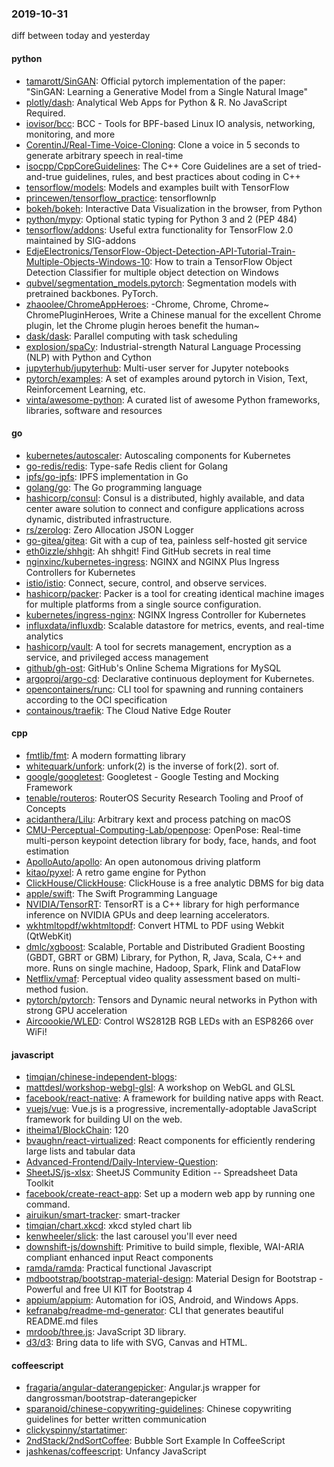 ### 2019-10-31
diff between today and yesterday

#### python
* [tamarott/SinGAN](https://github.com/tamarott/SinGAN): Official pytorch implementation of the paper: "SinGAN: Learning a Generative Model from a Single Natural Image"
* [plotly/dash](https://github.com/plotly/dash): Analytical Web Apps for Python & R. No JavaScript Required.
* [iovisor/bcc](https://github.com/iovisor/bcc): BCC - Tools for BPF-based Linux IO analysis, networking, monitoring, and more
* [CorentinJ/Real-Time-Voice-Cloning](https://github.com/CorentinJ/Real-Time-Voice-Cloning): Clone a voice in 5 seconds to generate arbitrary speech in real-time
* [isocpp/CppCoreGuidelines](https://github.com/isocpp/CppCoreGuidelines): The C++ Core Guidelines are a set of tried-and-true guidelines, rules, and best practices about coding in C++
* [tensorflow/models](https://github.com/tensorflow/models): Models and examples built with TensorFlow
* [princewen/tensorflow_practice](https://github.com/princewen/tensorflow_practice): tensorflownlp
* [bokeh/bokeh](https://github.com/bokeh/bokeh): Interactive Data Visualization in the browser, from Python
* [python/mypy](https://github.com/python/mypy): Optional static typing for Python 3 and 2 (PEP 484)
* [tensorflow/addons](https://github.com/tensorflow/addons): Useful extra functionality for TensorFlow 2.0 maintained by SIG-addons
* [EdjeElectronics/TensorFlow-Object-Detection-API-Tutorial-Train-Multiple-Objects-Windows-10](https://github.com/EdjeElectronics/TensorFlow-Object-Detection-API-Tutorial-Train-Multiple-Objects-Windows-10): How to train a TensorFlow Object Detection Classifier for multiple object detection on Windows
* [qubvel/segmentation_models.pytorch](https://github.com/qubvel/segmentation_models.pytorch): Segmentation models with pretrained backbones. PyTorch.
* [zhaoolee/ChromeAppHeroes](https://github.com/zhaoolee/ChromeAppHeroes): -Chrome, Chrome, Chrome~ ChromePluginHeroes, Write a Chinese manual for the excellent Chrome plugin, let the Chrome plugin heroes benefit the human~
* [dask/dask](https://github.com/dask/dask): Parallel computing with task scheduling
* [explosion/spaCy](https://github.com/explosion/spaCy):  Industrial-strength Natural Language Processing (NLP) with Python and Cython
* [jupyterhub/jupyterhub](https://github.com/jupyterhub/jupyterhub): Multi-user server for Jupyter notebooks
* [pytorch/examples](https://github.com/pytorch/examples): A set of examples around pytorch in Vision, Text, Reinforcement Learning, etc.
* [vinta/awesome-python](https://github.com/vinta/awesome-python): A curated list of awesome Python frameworks, libraries, software and resources

#### go
* [kubernetes/autoscaler](https://github.com/kubernetes/autoscaler): Autoscaling components for Kubernetes
* [go-redis/redis](https://github.com/go-redis/redis): Type-safe Redis client for Golang
* [ipfs/go-ipfs](https://github.com/ipfs/go-ipfs): IPFS implementation in Go
* [golang/go](https://github.com/golang/go): The Go programming language
* [hashicorp/consul](https://github.com/hashicorp/consul): Consul is a distributed, highly available, and data center aware solution to connect and configure applications across dynamic, distributed infrastructure.
* [rs/zerolog](https://github.com/rs/zerolog): Zero Allocation JSON Logger
* [go-gitea/gitea](https://github.com/go-gitea/gitea): Git with a cup of tea, painless self-hosted git service
* [eth0izzle/shhgit](https://github.com/eth0izzle/shhgit): Ah shhgit! Find GitHub secrets in real time
* [nginxinc/kubernetes-ingress](https://github.com/nginxinc/kubernetes-ingress): NGINX and NGINX Plus Ingress Controllers for Kubernetes
* [istio/istio](https://github.com/istio/istio): Connect, secure, control, and observe services.
* [hashicorp/packer](https://github.com/hashicorp/packer): Packer is a tool for creating identical machine images for multiple platforms from a single source configuration.
* [kubernetes/ingress-nginx](https://github.com/kubernetes/ingress-nginx): NGINX Ingress Controller for Kubernetes
* [influxdata/influxdb](https://github.com/influxdata/influxdb): Scalable datastore for metrics, events, and real-time analytics
* [hashicorp/vault](https://github.com/hashicorp/vault): A tool for secrets management, encryption as a service, and privileged access management
* [github/gh-ost](https://github.com/github/gh-ost): GitHub's Online Schema Migrations for MySQL
* [argoproj/argo-cd](https://github.com/argoproj/argo-cd): Declarative continuous deployment for Kubernetes.
* [opencontainers/runc](https://github.com/opencontainers/runc): CLI tool for spawning and running containers according to the OCI specification
* [containous/traefik](https://github.com/containous/traefik): The Cloud Native Edge Router

#### cpp
* [fmtlib/fmt](https://github.com/fmtlib/fmt): A modern formatting library
* [whitequark/unfork](https://github.com/whitequark/unfork): unfork(2) is the inverse of fork(2). sort of.
* [google/googletest](https://github.com/google/googletest): Googletest - Google Testing and Mocking Framework
* [tenable/routeros](https://github.com/tenable/routeros): RouterOS Security Research Tooling and Proof of Concepts
* [acidanthera/Lilu](https://github.com/acidanthera/Lilu): Arbitrary kext and process patching on macOS
* [CMU-Perceptual-Computing-Lab/openpose](https://github.com/CMU-Perceptual-Computing-Lab/openpose): OpenPose: Real-time multi-person keypoint detection library for body, face, hands, and foot estimation
* [ApolloAuto/apollo](https://github.com/ApolloAuto/apollo): An open autonomous driving platform
* [kitao/pyxel](https://github.com/kitao/pyxel): A retro game engine for Python
* [ClickHouse/ClickHouse](https://github.com/ClickHouse/ClickHouse): ClickHouse is a free analytic DBMS for big data
* [apple/swift](https://github.com/apple/swift): The Swift Programming Language
* [NVIDIA/TensorRT](https://github.com/NVIDIA/TensorRT): TensorRT is a C++ library for high performance inference on NVIDIA GPUs and deep learning accelerators.
* [wkhtmltopdf/wkhtmltopdf](https://github.com/wkhtmltopdf/wkhtmltopdf): Convert HTML to PDF using Webkit (QtWebKit)
* [dmlc/xgboost](https://github.com/dmlc/xgboost): Scalable, Portable and Distributed Gradient Boosting (GBDT, GBRT or GBM) Library, for Python, R, Java, Scala, C++ and more. Runs on single machine, Hadoop, Spark, Flink and DataFlow
* [Netflix/vmaf](https://github.com/Netflix/vmaf): Perceptual video quality assessment based on multi-method fusion.
* [pytorch/pytorch](https://github.com/pytorch/pytorch): Tensors and Dynamic neural networks in Python with strong GPU acceleration
* [Aircoookie/WLED](https://github.com/Aircoookie/WLED): Control WS2812B RGB LEDs with an ESP8266 over WiFi!

#### javascript
* [timqian/chinese-independent-blogs](https://github.com/timqian/chinese-independent-blogs): 
* [mattdesl/workshop-webgl-glsl](https://github.com/mattdesl/workshop-webgl-glsl): A workshop on WebGL and GLSL
* [facebook/react-native](https://github.com/facebook/react-native): A framework for building native apps with React.
* [vuejs/vue](https://github.com/vuejs/vue):  Vue.js is a progressive, incrementally-adoptable JavaScript framework for building UI on the web.
* [itheima1/BlockChain](https://github.com/itheima1/BlockChain):  120 
* [bvaughn/react-virtualized](https://github.com/bvaughn/react-virtualized): React components for efficiently rendering large lists and tabular data
* [Advanced-Frontend/Daily-Interview-Question](https://github.com/Advanced-Frontend/Daily-Interview-Question): 
* [SheetJS/js-xlsx](https://github.com/SheetJS/js-xlsx):  SheetJS Community Edition -- Spreadsheet Data Toolkit
* [facebook/create-react-app](https://github.com/facebook/create-react-app): Set up a modern web app by running one command.
* [airuikun/smart-tracker](https://github.com/airuikun/smart-tracker): smart-tracker
* [timqian/chart.xkcd](https://github.com/timqian/chart.xkcd): xkcd styled chart lib
* [kenwheeler/slick](https://github.com/kenwheeler/slick): the last carousel you'll ever need
* [downshift-js/downshift](https://github.com/downshift-js/downshift):  Primitive to build simple, flexible, WAI-ARIA compliant enhanced input React components
* [ramda/ramda](https://github.com/ramda/ramda):  Practical functional Javascript
* [mdbootstrap/bootstrap-material-design](https://github.com/mdbootstrap/bootstrap-material-design): Material Design for Bootstrap - Powerful and free UI KIT for Bootstrap 4
* [appium/appium](https://github.com/appium/appium):  Automation for iOS, Android, and Windows Apps.
* [kefranabg/readme-md-generator](https://github.com/kefranabg/readme-md-generator):  CLI that generates beautiful README.md files
* [mrdoob/three.js](https://github.com/mrdoob/three.js): JavaScript 3D library.
* [d3/d3](https://github.com/d3/d3): Bring data to life with SVG, Canvas and HTML. 

#### coffeescript
* [fragaria/angular-daterangepicker](https://github.com/fragaria/angular-daterangepicker): Angular.js wrapper for dangrossman/bootstrap-daterangepicker
* [sparanoid/chinese-copywriting-guidelines](https://github.com/sparanoid/chinese-copywriting-guidelines): Chinese copywriting guidelines for better written communication
* [clickyspinny/startatimer](https://github.com/clickyspinny/startatimer): 
* [2ndStack/2ndSortCoffee](https://github.com/2ndStack/2ndSortCoffee): Bubble Sort Example In CoffeeScript
* [jashkenas/coffeescript](https://github.com/jashkenas/coffeescript): Unfancy JavaScript
